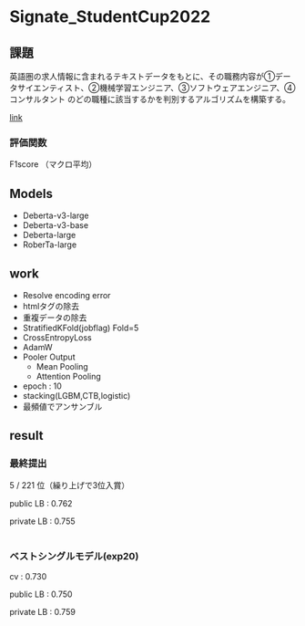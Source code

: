 # Signate_StudentCup2022

## 課題
英語圏の求人情報に含まれるテキストデータをもとに、その職務内容が①データサイエンティスト、②機械学習エンジニア、③ソフトウェアエンジニア、④コンサルタント のどの職種に該当するかを判別するアルゴリズムを構築する。

[link](https://signate.jp/competitions/724#abstract)

### 評価関数
F1score （マクロ平均）


## Models
- Deberta-v3-large
- Deberta-v3-base
- Deberta-large
- RoberTa-large

## work
- Resolve encoding error
- htmlタグの除去
- 重複データの除去
- StratifiedKFold(jobflag) Fold=5
- CrossEntropyLoss
- AdamW
- Pooler Output
  - Mean Pooling
  - Attention Pooling
- epoch : 10
- stacking(LGBM,CTB,logistic)
- 最頻値でアンサンブル

## result
### 最終提出
5 / 221  位（繰り上げで3位入賞）

public LB : 0.762

private LB : 0.755
</br>
</br>
### ベストシングルモデル(exp20)
 cv : 0.730 
 
 public LB : 0.750
 
 private LB : 0.759


